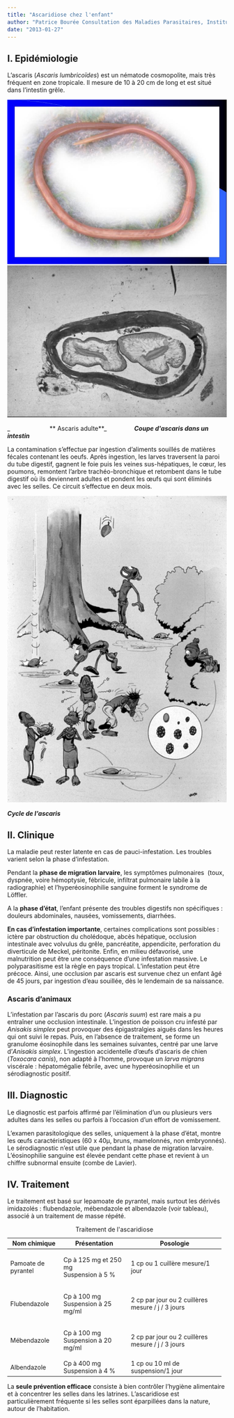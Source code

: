 ```yaml
---
title: "Ascaridiose chez l'enfant"
author: "Patrice Bourée Consultation des Maladies Parasitaires, Institut Alfred Fournier, Paris"
date: "2013-01-27"
---
```


## I. Epidémiologie

L’ascaris (_Ascaris lumbricoïdes_) est un nématode cosmopolite, mais très fréquent en zone tropicale. Il mesure de 10 à 20 cm de long et est situé dans l’intestin grêle.

![](diapositive-dans-fig-4-ascaris-adulte-2.jpg)
![](page-6-fig-6-ascaris-ds-intestin.jpg)


_                       ** Ascaris adulte**_                **_Coupe d'ascaris dans un intestin_**

La contamination s’effectue par ingestion d’aliments souillés de matières fécales contenant les oeufs. Après ingestion, les larves traversent la paroi du tube digestif, gagnent le foie puis les veines sus-hépatiques, le cœur, les poumons, remontent l’arbre trachéo-bronchique et retombent dans le tube digestif où ils deviennent adultes et pondent les œufs qui sont éliminés avec les selles. Ce circuit s’effectue en deux mois.

![](page-6-fig-5-cycle-des-en-afrique.jpg)


_**Cycle de l'ascaris**_

## II. Clinique

La maladie peut rester latente en cas de pauci-infestation. Les troubles varient selon la phase d’infestation.

Pendant la **phase de migration larvaire**, les symptômes pulmonaires  (toux, dyspnée, voire hémoptysie, fébricule, infiltrat pulmonaire labile à la radiographie) et l’hyperéosinophilie sanguine forment le syndrome de Löffler.

A la **phase d’état**, l’enfant présente des troubles digestifs non spécifiques : douleurs abdominales, nausées, vomissements, diarrhées.

**En cas d’infestation importante**, certaines complications sont possibles : ictère par obstruction du cholédoque, abcès hépatique, occlusion intestinale avec volvulus du grêle, pancréatite, appendicite, perforation du diverticule de Meckel, péritonite. Enfin, en milieu défavorisé, une malnutrition peut être une conséquence d’une infestation massive. Le polyparasitisme est la règle en pays tropical. L’infestation peut être précoce. Ainsi, une occlusion par ascaris est survenue chez un enfant âgé de 45 jours, par ingestion d’eau souillée, dès le lendemain de sa naissance.

### Ascaris d’animaux

L’infestation par l’ascaris du porc (_Ascaris suum_) est rare mais a pu entraîner une occlusion intestinale. L’ingestion de poisson cru infesté par _Anisakis simplex_ peut provoquer des épigastralgies aiguës dans les heures qui ont suivi le repas. Puis, en l’absence de traitement, se forme un granulome éosinophile dans les semaines suivantes, centré par une larve d’_Anisakis simplex_. L’ingestion accidentelle d’œufs d’ascaris de chien (_Toxocara canis_), non adapté à l’homme, provoque un _larva migrans_ viscérale : hépatomégalie fébrile, avec une hyperéosinophilie et un sérodiagnostic positif.

## III. Diagnostic

Le diagnostic est parfois affirmé par l’élimination d’un ou plusieurs vers adultes dans les selles ou parfois à l’occasion d’un effort de vomissement.

L’examen parasitologique des selles, uniquement à la phase d’état, montre les œufs caractéristiques (60 x 40µ, bruns, mamelonnés, non embryonnés). Le sérodiagnostic n’est utile que pendant la phase de migration larvaire. L’éosinophilie sanguine est élevée pendant cette phase et revient à un chiffre subnormal ensuite (combe de Lavier).

## IV. Traitement

Le traitement est basé sur lepamoate de pyrantel, mais surtout les dérivés imidazolés : flubendazole, mébendazole et albendazole (voir tableau), associé à un traitement de masse répété. 

<table>
<caption>Traitement de l'ascaridiose</caption>

<thead>

<tr>

<th scope="col" style="width: 104px;">Nom chimique</th>

<th scope="col" style="width: 137px;">Présentation</th>

<th scope="col" style="width: 197px;">Posologie</th>

</tr>

</thead>

<tbody>

<tr>

<td style="width: 108px;">

Pamoate de pyrantel

</td>

<td style="width: 141px;">

Cp à 125 mg et 250 mg  
Suspension à 5 %

</td>

<td style="width: 201px;">

1 cp ou 1 cuillère mesure/1 jour

</td>

</tr>

<tr>

<td style="width: 108px;">

Flubendazole

</td>

<td style="width: 141px;">

Cp à 100 mg  
Suspension à 25 mg/ml

</td>

<td style="width: 201px;">

2 cp par jour ou 2 cuillères mesure / j / 3 jours

</td>

</tr>

<tr>

<td style="width: 108px;">

Mébendazole

</td>

<td style="width: 141px;">

Cp à 100 mg  
Suspension à 20 mg/ml

</td>

<td style="width: 201px;">

2 cp par jour ou 2 cuillères mesure / j / 3 jours

</td>

</tr>

<tr>

<td style="width: 108px;">Albendazole</td>

<td style="width: 141px;">Cp à 400 mg  
Suspension à 4 %</td>

<td style="width: 201px;">1 cp ou 10 ml de suspension/1 jour</td>

</tr>

</tbody>

</table>

La **seule prévention efficace** consiste à bien contrôler l’hygiène alimentaire et à concentrer les selles dans les latrines. L’ascaridiose est particulièrement fréquente si les selles sont éparpillées dans la nature, autour de l’habitation.